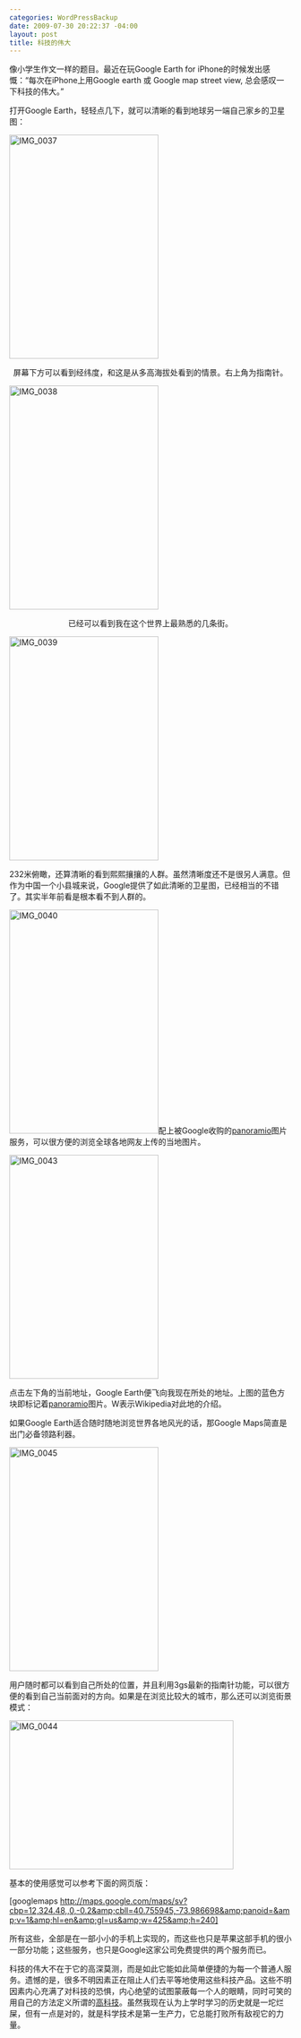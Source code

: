 ```yaml
--- 
categories: WordPressBackup
date: 2009-07-30 20:22:37 -04:00
layout: post
title: 科技的伟大
---
```

像小学生作文一样的题目。最近在玩Google Earth for iPhone的时候发出感慨：“每次在iPhone上用Google earth 或 Google map street view, 总会感叹一下科技的伟大。”

<!--more-->打开Google Earth，轻轻点几下，就可以清晰的看到地球另一端自己家乡的卫星图：

<a href="http://ztnote.files.wordpress.com/2009/07/img_0037.png"><img class="aligncenter size-medium wp-image-2116" title="IMG_0037" src="http://ztnote.files.wordpress.com/2009/07/img_0037.png?w=266" alt="IMG_0037" width="266" height="400" /></a>
<p style="text-align:center;">屏幕下方可以看到经纬度，和这是从多高海拔处看到的情景。右上角为指南针。</p>

<a href="http://ztnote.files.wordpress.com/2009/07/img_0038.png"><img class="aligncenter size-medium wp-image-2117" title="IMG_0038" src="http://ztnote.files.wordpress.com/2009/07/img_0038.png?w=266" alt="IMG_0038" width="266" height="400" /></a>
<p style="text-align:center;">已经可以看到我在这个世界上最熟悉的几条街。</p>

<a href="http://ztnote.files.wordpress.com/2009/07/img_0039.png"><img class="aligncenter size-medium wp-image-2118" title="IMG_0039" src="http://ztnote.files.wordpress.com/2009/07/img_0039.png?w=266" alt="IMG_0039" width="266" height="400" /></a>

232米俯瞰，还算清晰的看到熙熙攘攘的人群。虽然清晰度还不是很另人满意。但作为中国一个小县城来说，Google提供了如此清晰的卫星图，已经相当的不错了。其实半年前看是根本看不到人群的。

<a href="http://ztnote.files.wordpress.com/2009/07/img_0040.png"><img class="aligncenter size-medium wp-image-2119" title="IMG_0040" src="http://ztnote.files.wordpress.com/2009/07/img_0040.png?w=266" alt="IMG_0040" width="266" height="400" /></a>配上被Google收购的<a href="http://www.panoramio.com/map/" target="_blank">panoramio</a>图片服务，可以很方便的浏览全球各地网友上传的当地图片。

<a href="http://ztnote.files.wordpress.com/2009/07/img_0043.png"><img class="aligncenter size-medium wp-image-2121" title="IMG_0043" src="http://ztnote.files.wordpress.com/2009/07/img_0043.png?w=266" alt="IMG_0043" width="266" height="400" /></a>

点击左下角的当前地址，Google Earth便飞向我现在所处的地址。上图的蓝色方块即标记着<a href="http://www.panoramio.com/map/" target="_blank">panoramio</a>图片。W表示Wikipedia对此地的介绍。

如果Google Earth适合随时随地浏览世界各地风光的话，那Google Maps简直是出门必备领路利器。

<a href="http://ztnote.files.wordpress.com/2009/07/img_0045.png"><img class="aligncenter size-medium wp-image-2123" title="IMG_0045" src="http://ztnote.files.wordpress.com/2009/07/img_0045.png?w=266" alt="IMG_0045" width="266" height="400" /></a>

用户随时都可以看到自己所处的位置，并且利用3gs最新的指南针功能，可以很方便的看到自己当前面对的方向。如果是在浏览比较大的城市，那么还可以浏览街景模式：

<a href="http://ztnote.files.wordpress.com/2009/07/img_0044.png"><img class="aligncenter size-medium wp-image-2122" title="IMG_0044" src="http://ztnote.files.wordpress.com/2009/07/img_0044.png?w=400" alt="IMG_0044" width="400" height="266" /></a>

基本的使用感觉可以参考下面的网页版：

[googlemaps http://maps.google.com/maps/sv?cbp=12,324.48,,0,-0.2&amp;cbll=40.755945,-73.986698&amp;panoid=&amp;v=1&amp;hl=en&amp;gl=us&amp;w=425&amp;h=240]

所有这些，全部是在一部小小的手机上实现的，而这些也只是苹果这部手机的很小一部分功能；这些服务，也只是Google这家公司免费提供的两个服务而已。

科技的伟大不在于它的高深莫测，而是如此它能如此简单便捷的为每一个普通人服务。遗憾的是，很多不明因素正在阻止人们去平等地使用这些科技产品。这些不明因素内心充满了对科技的恐惧，内心绝望的试图蒙蔽每一个人的眼睛，同时可笑的用自己的方法定义所谓的<a href="http://military.china.com/zh_cn/important/11052771/20090720/15566637.html" target="_blank">高科技</a>。虽然我现在认为上学时学习的历史就是一坨烂屎，但有一点是对的，就是科学技术是第一生产力，它总能打败所有敌视它的力量。
